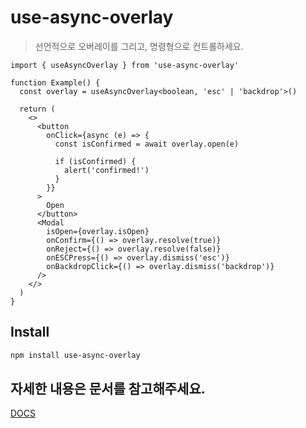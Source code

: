 # use-async-overlay

> 선언적으로 오버레이를 그리고, 명령형으로 컨트롤하세요.

```tsx
import { useAsyncOverlay } from 'use-async-overlay'

function Example() {
  const overlay = useAsyncOverlay<boolean, 'esc' | 'backdrop'>()

  return (
    <>
      <button
        onClick={async (e) => {
          const isConfirmed = await overlay.open(e)

          if (isConfirmed) {
            alert('confirmed!')
          }
        }}
      >
        Open
      </button>
      <Modal
        isOpen={overlay.isOpen}
        onConfirm={() => overlay.resolve(true)}
        onReject={() => overlay.resolve(false)}
        onESCPress={() => overlay.dismiss('esc')}
        onBackdropClick={() => overlay.dismiss('backdrop')}
      />
    </>
  )
}
```

## Install

```bash
npm install use-async-overlay
```

## 자세한 내용은 문서를 참고해주세요.

[DOCS](https://use-async-overlay.shiwoo.dev/)
